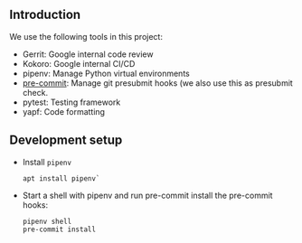 ## Introduction

We use the following tools in this project:

-   Gerrit: Google internal code review
-   Kokoro: Google internal CI/CD
-   pipenv: Manage Python virtual environments
-   [pre-commit](https://pre-commit.com): Manage git presubmit hooks (we also
    use this as presubmit check.
-   pytest: Testing framework
-   yapf: Code formatting

## Development setup

-   Install `pipenv`

    ```
    apt install pipenv`
    ```

-   Start a shell with pipenv and run pre-commit install the pre-commit hooks:

    ```
    pipenv shell
    pre-commit install
    ```
